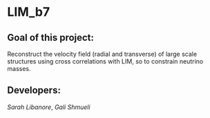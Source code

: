 # LIM_b7

## Goal of this project:

Reconstruct the velocity field (radial and transverse) of large scale structures using cross correlations with LIM, so to constrain neutrino masses.

## Developers:

*Sarah Libanore*, *Gali Shmueli*

